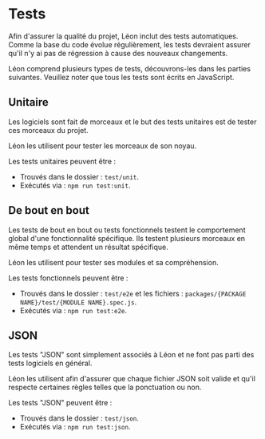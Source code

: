 # Tests

Afin d'assurer la qualité du projet, Léon inclut des tests automatiques. Comme la base du code évolue régulièrement, les tests devraient assurer qu'il n'y ai pas de régression à cause des nouveaux changements.

Léon comprend plusieurs types de tests, découvrons-les dans les parties suivantes. Veuillez noter que tous les tests sont écrits en JavaScript.

## Unitaire

Les logiciels sont fait de morceaux et le but des tests unitaires est de tester ces morceaux du projet.

Léon les utilisent pour tester les morceaux de son noyau.

Les tests unitaires peuvent être :
- Trouvés dans le dossier : `test/unit`.
- Exécutés via : `npm run test:unit`.

## De bout en bout

Les tests de bout en bout ou tests fonctionnels testent le comportement global d'une fonctionnalité spécifique. Ils testent plusieurs morceaux en même temps et attendent un résultat spécifique.

Léon les utilisent pour tester ses modules et sa compréhension.

Les tests fonctionnels peuvent être :
- Trouvés dans le dossier : `test/e2e` et les fichiers : `packages/{PACKAGE NAME}/test/{MODULE NAME}.spec.js`.
- Exécutés via : `npm run test:e2e`.


## JSON

Les tests "JSON" sont simplement associés à Léon et ne font pas parti des tests logiciels en général.

Léon les utilisent afin d'assurer que chaque fichier JSON soit valide et qu'il respecte certaines règles telles que la ponctuation ou non.

Les tests "JSON" peuvent être :
- Trouvés dans le dossier : `test/json`.
- Exécutés via : `npm run test:json`.
